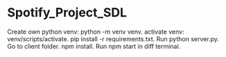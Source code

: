 # Spotify_Project_SDL

Create own python venv: python -m venv venv.
activate venv: venv/scripts/activate.
pip install -r requirements.txt.
Run python server.py.
Go to client folder.
npm install.
Run npm start in diff terminal.
